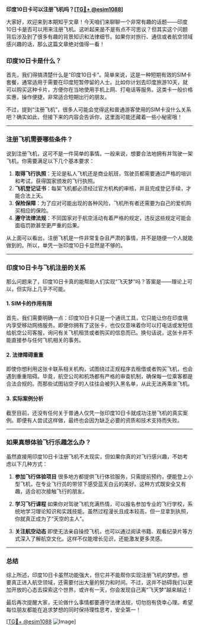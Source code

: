 **印度10日卡可以注册飞机吗？[[TG💪+ @esim1088](https://t.me/s/esim1088)]**

大家好，欢迎来到本期知乎文章！今天咱们来聊聊一个非常有趣的话题——印度10日卡是否可以用来注册飞机。这听起来是不是有点不可思议？但其实这个问题背后涉及到了很多有趣的背景知识和法律细节。如果你对旅行、通信或者航空领域感兴趣的话，那么这篇文章绝对值得一看！

### 印度10日卡是什么？

首先，我们得搞清楚什么是“印度10日卡”。简单来说，这是一种短期有效的SIM卡套餐，通常适用于需要在印度短暂停留的人士。比如你计划去印度旅游10天，就可以购买这种卡片，方便你在当地使用手机上网、打电话等服务。这类卡一般价格实惠，操作便捷，非常适合短期出行的朋友。

不过，提到“注册飞机”，很多人可能会觉得这和普通游客使用的SIM卡没什么关系吧？确实如此，但接下来的内容会告诉你，这里面可能还藏着一些小秘密哦！

---

### 注册飞机需要哪些条件？

说到注册飞机，这可不是一件简单的事情。一般来说，想要合法地拥有并驾驶一架飞机，你需要满足以下几个基本要求：

1. **取得飞行执照**：无论是私人飞机还是商业航班，驾驶员都需要通过严格的培训和考试，获得国家颁发的飞行执照。
2. **飞机登记证书**：每架飞机都必须经过官方机构的审核，并且完成登记手续，才能合法上天。
3. **保险保障**：为了应对可能出现的各种风险，飞机所有者还需要为自己的爱机购买相应的保险。
4. **遵守法律法规**：不同国家对于航空活动有着严格的规定，违反这些规定可能会面临罚款甚至更严重的后果。

从上面可以看出，注册飞机是一件非常复杂且严肃的事情，并不是随便一个人就能做到的。所以，单凭一张印度10日卡显然是不够的。

---

### 印度10日卡与飞机注册的关系

那么问题来了，印度10日卡真的能帮助人们实现“飞天梦”吗？答案是——理论上可以，但实际上几乎不可能。

#### 1. SIM卡的作用有限
首先，我们需要明确一点：印度10日卡只是一个通讯工具，它只能让你在印度境内享受移动网络服务。即便你拥有了这张卡，也仅仅意味着你可以打电话或发短信给航空公司客服，询问有关飞机租赁或者购买的信息而已。换句话说，这张卡并不能直接参与任何飞机相关的事务。

#### 2. 法律障碍重重
即使你想利用这张卡联系相关机构，试图绕过正规程序去租借或者购买飞机，也会遇到重重阻碍。毕竟，航空公司和机场都有严格的审查机制，确保每一位乘客都是合法合规的。而那些试图钻空子的人往往会被列入黑名单，从此无法再乘坐飞机。

#### 3. 实际案例分析
截至目前，还没有任何关于普通人仅凭一张印度10日卡就成功注册飞机的真实案例。即便有人尝试这样做，最终也会因为缺乏必要的资质和技术支持而失败。

---

### 如果真想体验飞行乐趣怎么办？

虽然直接用印度10日卡注册飞机不太现实，但如果你真的对飞行感兴趣，不妨考虑以下几种方式：

1. **参加飞行体验项目**
   很多地方都提供飞行体验服务，只需提前预约，便能登上小型飞机，在专业飞行员的带领下感受蓝天白云的美好。这种方式既安全又有趣，适合初次接触飞行的朋友。

2. **学习飞行课程**
   如果你对驾驶飞机充满热情，可以报名参加专业的飞行学校，系统地学习理论知识和实践技能。虽然过程漫长且成本较高，但一旦拿到执照，你就真正成为了“天空的主人”。

3. **关注航空动态**
   即使无法亲自操控飞机，也可以通过阅读书籍、观看纪录片等方式深入了解航空文化。这样不仅能增长见识，还能激发更多灵感。

---

### 总结

综上所述，印度10日卡虽然功能强大，但它并不能帮你实现注册飞机的梦想。想要真正进入航空领域，还需要付出大量的努力和时间。不过，这并不妨碍我们以更加开放的心态去探索这个世界，或许有一天，你会发现自己离“飞天梦”越来越近！

最后再次提醒大家，无论做什么事情都要遵守法律法规，切勿抱有侥幸心理。希望每位朋友都能在追求梦想的同时保持理性思考，安全第一！

[[TG💪+ @esim1088](https://t.me/s/esim1088) ![Image](https://i.postimg.cc/4NQfJmqS/Snipaste-2025-05-13-00-14-12.png)]
